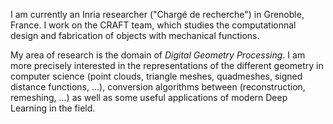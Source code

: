 I am currently an Inria researcher ("Chargé de recherche") in Grenoble, France. I work on the CRAFT team, which studies the computationnal design and fabrication of objects with mechanical functions.

My area of research is the domain of _Digital Geometry Processing_. I am more precisely interested in the representations of the different geometry in computer science (point clouds, triangle meshes, quadmeshes, signed distance functions, ...), conversion algorithms between (reconstruction, remeshing, ...) as well as some useful applications of modern Deep Learning in the field.